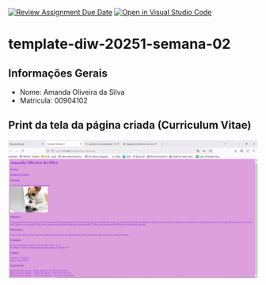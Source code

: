 [![Review Assignment Due Date](https://classroom.github.com/assets/deadline-readme-button-22041afd0340ce965d47ae6ef1cefeee28c7c493a6346c4f15d667ab976d596c.svg)](https://classroom.github.com/a/6b4UVvYL)
[![Open in Visual Studio Code](https://classroom.github.com/assets/open-in-vscode-2e0aaae1b6195c2367325f4f02e2d04e9abb55f0b24a779b69b11b9e10269abc.svg)](https://classroom.github.com/online_ide?assignment_repo_id=20191125&assignment_repo_type=AssignmentRepo)
# template-diw-20251-semana-02

## Informações Gerais
- Nome: Amanda Oliveira da Silva 
- Matricula: 00904102

## Print da tela da página criada (Curriculum Vitae)

<img src="curriculoDIW.jpg" alt="print curriculo">